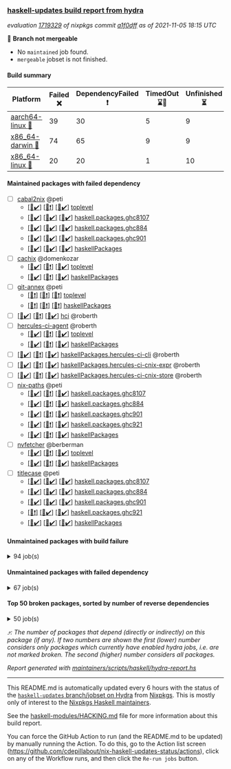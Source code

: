 ### [haskell-updates build report from hydra](https://hydra.nixos.org/jobset/nixpkgs/haskell-updates)
*evaluation [1719329](https://hydra.nixos.org/eval/1719329) of nixpkgs commit [a1f0dff](https://github.com/NixOS/nixpkgs/commits/a1f0dff4a71aa4367dae205d058b03a8cf786442) as of 2021-11-05 18:15 UTC*

:red_circle: **Branch not mergeable**
  * No `maintained` job found.
  * `mergeable` jobset is not finished.

#### Build summary

 | Platform | Failed :x: | DependencyFailed :heavy_exclamation_mark: | TimedOut :hourglass::no_entry_sign: | Unfinished :hourglass_flowing_sand: | Success :heavy_check_mark: | 
 | --- | --- | --- | --- | --- | --- | 
 | [aarch64-linux :iphone:](https://hydra.nixos.org/eval/1719329?filter=.aarch64-linux) | 39 | 30 | 5 | 9 | 7036 | 
 | [x86_64-darwin :apple:](https://hydra.nixos.org/eval/1719329?filter=.x86_64-darwin) | 74 | 65 | 9 | 9 | 6917 | 
 | [x86_64-linux :penguin:](https://hydra.nixos.org/eval/1719329?filter=.x86_64-linux) | 20 | 20 | 1 | 10 | 7111 | 
#### Maintained packages with failed dependency
- [ ] [cabal2nix](https://hydra.nixos.org/eval/1719329?filter=cabal2nix) @peti
  - [[:iphone::heavy_check_mark:]](https://hydra.nixos.org/build/157562802) [[:apple::heavy_exclamation_mark:]](https://hydra.nixos.org/build/157562501) [[:penguin::heavy_check_mark:]](https://hydra.nixos.org/build/157561030) [toplevel](https://hydra.nixos.org/eval/1719329?filter=cabal2nix)
  - [[:iphone::heavy_check_mark:]](https://hydra.nixos.org/build/157559926) [[:apple::heavy_check_mark:]](https://hydra.nixos.org/build/157562439) [[:penguin::heavy_check_mark:]](https://hydra.nixos.org/build/157558844) [haskell.packages.ghc8107](https://hydra.nixos.org/eval/1719329?filter=haskell.packages.ghc8107.cabal2nix)
  - [[:iphone::heavy_check_mark:]](https://hydra.nixos.org/build/157565565) [[:apple::heavy_check_mark:]](https://hydra.nixos.org/build/157571715) [[:penguin::heavy_check_mark:]](https://hydra.nixos.org/build/157560759) [haskell.packages.ghc884](https://hydra.nixos.org/eval/1719329?filter=haskell.packages.ghc884.cabal2nix)
  - [[:iphone::heavy_check_mark:]](https://hydra.nixos.org/build/157565500) [[:apple::heavy_check_mark:]](https://hydra.nixos.org/build/157562283) [[:penguin::heavy_check_mark:]](https://hydra.nixos.org/build/157567560) [haskell.packages.ghc901](https://hydra.nixos.org/eval/1719329?filter=haskell.packages.ghc901.cabal2nix)
  - [[:iphone::heavy_check_mark:]](https://hydra.nixos.org/build/157562702) [[:apple::heavy_check_mark:]](https://hydra.nixos.org/build/157556495) [[:penguin::heavy_check_mark:]](https://hydra.nixos.org/build/157560040) [haskellPackages](https://hydra.nixos.org/eval/1719329?filter=haskellPackages.cabal2nix)
- [ ] [cachix](https://hydra.nixos.org/eval/1719329?filter=cachix) @domenkozar
  - [[:iphone::heavy_check_mark:]](https://hydra.nixos.org/build/157558265) [[:apple::heavy_exclamation_mark:]](https://hydra.nixos.org/build/157561981) [[:penguin::heavy_check_mark:]](https://hydra.nixos.org/build/157562769) [toplevel](https://hydra.nixos.org/eval/1719329?filter=cachix)
  - [[:iphone::heavy_check_mark:]](https://hydra.nixos.org/build/157565893) [[:apple::heavy_exclamation_mark:]](https://hydra.nixos.org/build/157563603) [[:penguin::heavy_check_mark:]](https://hydra.nixos.org/build/157561857) [haskellPackages](https://hydra.nixos.org/eval/1719329?filter=haskellPackages.cachix)
- [ ] [git-annex](https://hydra.nixos.org/eval/1719329?filter=git-annex) @peti
  - [[:iphone::heavy_exclamation_mark:]](https://hydra.nixos.org/build/157558402) [[:apple::heavy_exclamation_mark:]](https://hydra.nixos.org/build/157559212) [[:penguin::heavy_exclamation_mark:]](https://hydra.nixos.org/build/157565659) [toplevel](https://hydra.nixos.org/eval/1719329?filter=git-annex)
  - [[:iphone::heavy_exclamation_mark:]](https://hydra.nixos.org/build/157557992) [[:apple::heavy_exclamation_mark:]](https://hydra.nixos.org/build/157567976) [[:penguin::heavy_exclamation_mark:]](https://hydra.nixos.org/build/157567725) [haskellPackages](https://hydra.nixos.org/eval/1719329?filter=haskellPackages.git-annex)
- [ ] [[:iphone::heavy_check_mark:]](https://hydra.nixos.org/build/157557210) [[:apple::heavy_exclamation_mark:]](https://hydra.nixos.org/build/157570143) [[:penguin::heavy_check_mark:]](https://hydra.nixos.org/build/157556295) [hci](https://hydra.nixos.org/eval/1719329?filter=hci) @roberth
- [ ] [hercules-ci-agent](https://hydra.nixos.org/eval/1719329?filter=hercules-ci-agent) @roberth
  - [[:iphone::heavy_check_mark:]](https://hydra.nixos.org/build/157569226) [[:apple::heavy_exclamation_mark:]](https://hydra.nixos.org/build/157569349) [[:penguin::heavy_check_mark:]](https://hydra.nixos.org/build/157566864) [toplevel](https://hydra.nixos.org/eval/1719329?filter=hercules-ci-agent)
  - [[:iphone::heavy_check_mark:]](https://hydra.nixos.org/build/157560967) [[:apple::heavy_exclamation_mark:]](https://hydra.nixos.org/build/157571566) [[:penguin::heavy_check_mark:]](https://hydra.nixos.org/build/157560888) [haskellPackages](https://hydra.nixos.org/eval/1719329?filter=haskellPackages.hercules-ci-agent)
- [ ] [[:iphone::heavy_check_mark:]](https://hydra.nixos.org/build/157569253) [[:apple::heavy_exclamation_mark:]](https://hydra.nixos.org/build/157567952) [[:penguin::heavy_check_mark:]](https://hydra.nixos.org/build/157556390) [haskellPackages.hercules-ci-cli](https://hydra.nixos.org/eval/1719329?filter=haskellPackages.hercules-ci-cli) @roberth
- [ ] [[:iphone::heavy_check_mark:]](https://hydra.nixos.org/build/157558859) [[:apple::heavy_exclamation_mark:]](https://hydra.nixos.org/build/157563370) [[:penguin::heavy_check_mark:]](https://hydra.nixos.org/build/157565079) [haskellPackages.hercules-ci-cnix-expr](https://hydra.nixos.org/eval/1719329?filter=haskellPackages.hercules-ci-cnix-expr) @roberth
- [ ] [[:iphone::heavy_check_mark:]](https://hydra.nixos.org/build/157571839) [[:apple::heavy_exclamation_mark:]](https://hydra.nixos.org/build/157571193) [[:penguin::heavy_check_mark:]](https://hydra.nixos.org/build/157567397) [haskellPackages.hercules-ci-cnix-store](https://hydra.nixos.org/eval/1719329?filter=haskellPackages.hercules-ci-cnix-store) @roberth
- [ ] [nix-paths](https://hydra.nixos.org/eval/1719329?filter=nix-paths) @peti
  - [[:iphone::heavy_check_mark:]](https://hydra.nixos.org/build/157552448) [[:apple::heavy_exclamation_mark:]](https://hydra.nixos.org/build/157552447) [[:penguin::heavy_check_mark:]](https://hydra.nixos.org/build/157552422) [haskell.packages.ghc8107](https://hydra.nixos.org/eval/1719329?filter=haskell.packages.ghc8107.nix-paths)
  - [[:iphone::heavy_check_mark:]](https://hydra.nixos.org/build/157552431) [[:apple::heavy_exclamation_mark:]](https://hydra.nixos.org/build/157552390) [[:penguin::heavy_check_mark:]](https://hydra.nixos.org/build/157552409) [haskell.packages.ghc884](https://hydra.nixos.org/eval/1719329?filter=haskell.packages.ghc884.nix-paths)
  - [[:iphone::heavy_check_mark:]](https://hydra.nixos.org/build/157552432) [[:apple::heavy_exclamation_mark:]](https://hydra.nixos.org/build/157552386) [[:penguin::heavy_check_mark:]](https://hydra.nixos.org/build/157552419) [haskell.packages.ghc901](https://hydra.nixos.org/eval/1719329?filter=haskell.packages.ghc901.nix-paths)
  - [[:iphone::heavy_check_mark:]](https://hydra.nixos.org/build/157552393) [[:apple::heavy_exclamation_mark:]](https://hydra.nixos.org/build/157552383) [[:penguin::heavy_check_mark:]](https://hydra.nixos.org/build/157552385) [haskell.packages.ghc921](https://hydra.nixos.org/eval/1719329?filter=haskell.packages.ghc921.nix-paths)
  - [[:iphone::heavy_check_mark:]](https://hydra.nixos.org/build/157552384) [[:apple::heavy_exclamation_mark:]](https://hydra.nixos.org/build/157552420) [[:penguin::heavy_check_mark:]](https://hydra.nixos.org/build/157552398) [haskellPackages](https://hydra.nixos.org/eval/1719329?filter=haskellPackages.nix-paths)
- [ ] [nvfetcher](https://hydra.nixos.org/eval/1719329?filter=nvfetcher) @berberman
  - [[:iphone::heavy_check_mark:]](https://hydra.nixos.org/build/157571774) [[:apple::heavy_exclamation_mark:]](https://hydra.nixos.org/build/157559731) [[:penguin::heavy_check_mark:]](https://hydra.nixos.org/build/157559843) [toplevel](https://hydra.nixos.org/eval/1719329?filter=nvfetcher)
  - [[:iphone::heavy_check_mark:]](https://hydra.nixos.org/build/157561657) [[:apple::heavy_exclamation_mark:]](https://hydra.nixos.org/build/157564097) [[:penguin::heavy_check_mark:]](https://hydra.nixos.org/build/157564182) [haskellPackages](https://hydra.nixos.org/eval/1719329?filter=haskellPackages.nvfetcher)
- [ ] [titlecase](https://hydra.nixos.org/eval/1719329?filter=titlecase) @peti
  - [[:iphone::heavy_check_mark:]](https://hydra.nixos.org/build/157559034) [[:apple::heavy_check_mark:]](https://hydra.nixos.org/build/157556894) [[:penguin::heavy_check_mark:]](https://hydra.nixos.org/build/157571024) [haskell.packages.ghc8107](https://hydra.nixos.org/eval/1719329?filter=haskell.packages.ghc8107.titlecase)
  - [[:iphone::heavy_check_mark:]](https://hydra.nixos.org/build/157560679) [[:apple::heavy_check_mark:]](https://hydra.nixos.org/build/157560483) [[:penguin::heavy_check_mark:]](https://hydra.nixos.org/build/157571305) [haskell.packages.ghc884](https://hydra.nixos.org/eval/1719329?filter=haskell.packages.ghc884.titlecase)
  - [[:iphone::heavy_check_mark:]](https://hydra.nixos.org/build/157569232) [[:apple::heavy_check_mark:]](https://hydra.nixos.org/build/157567918) [[:penguin::heavy_check_mark:]](https://hydra.nixos.org/build/157564289) [haskell.packages.ghc901](https://hydra.nixos.org/eval/1719329?filter=haskell.packages.ghc901.titlecase)
  - [[:iphone::heavy_exclamation_mark:]](https://hydra.nixos.org/build/157563639) [[:apple::heavy_check_mark:]](https://hydra.nixos.org/build/157557481) [[:penguin::heavy_check_mark:]](https://hydra.nixos.org/build/157559363) [haskell.packages.ghc921](https://hydra.nixos.org/eval/1719329?filter=haskell.packages.ghc921.titlecase)
  - [[:iphone::heavy_check_mark:]](https://hydra.nixos.org/build/157558829) [[:apple::heavy_check_mark:]](https://hydra.nixos.org/build/157558172) [[:penguin::heavy_check_mark:]](https://hydra.nixos.org/build/157568023) [haskellPackages](https://hydra.nixos.org/eval/1719329?filter=haskellPackages.titlecase)
#### Unmaintained packages with build failure
<details><summary>94 job(s) </summary>

- [ ] [[:iphone::heavy_check_mark:]](https://hydra.nixos.org/build/157566022) [[:apple::x:]](https://hydra.nixos.org/build/157569388) [[:penguin::heavy_check_mark:]](https://hydra.nixos.org/build/157563091) [haskellPackages.sdp](https://hydra.nixos.org/eval/1719329?filter=haskellPackages.sdp)  :arrow_heading_up: 9 | 9
- [ ] [[:iphone::x:]](https://hydra.nixos.org/build/157555984) [[:apple::x:]](https://hydra.nixos.org/build/157558834) [[:penguin::x:]](https://hydra.nixos.org/build/157566625) [haskellPackages.lua](https://hydra.nixos.org/eval/1719329?filter=haskellPackages.lua)  :arrow_heading_up: 8 | 15
- [ ] [[:iphone::heavy_check_mark:]](https://hydra.nixos.org/build/157564892) [[:apple::x:]](https://hydra.nixos.org/build/157558745) [[:penguin::heavy_check_mark:]](https://hydra.nixos.org/build/157557242) [haskellPackages.junit-xml](https://hydra.nixos.org/eval/1719329?filter=haskellPackages.junit-xml)  :arrow_heading_up: 7 | 9
- [ ] [[:iphone::heavy_check_mark:]](https://hydra.nixos.org/build/157557786) [[:apple::x:]](https://hydra.nixos.org/build/157567417) [[:penguin::heavy_check_mark:]](https://hydra.nixos.org/build/157566915) [haskellPackages.thyme](https://hydra.nixos.org/eval/1719329?filter=haskellPackages.thyme)  :arrow_heading_up: 6 | 15
- [ ] [[:iphone::x:]](https://hydra.nixos.org/build/157561817) [[:apple::heavy_check_mark:]](https://hydra.nixos.org/build/157556725) [[:penguin::heavy_check_mark:]](https://hydra.nixos.org/build/157572167) [haskellPackages.libBF](https://hydra.nixos.org/eval/1719329?filter=haskellPackages.libBF)  :arrow_heading_up: 4 | 20
- [ ] [[:iphone::heavy_check_mark:]](https://hydra.nixos.org/build/157558308) [[:apple::x:]](https://hydra.nixos.org/build/157560870) [[:penguin::heavy_check_mark:]](https://hydra.nixos.org/build/157569726) [haskellPackages.exinst](https://hydra.nixos.org/eval/1719329?filter=haskellPackages.exinst)  :arrow_heading_up: 4 | 6
- [ ] [[:iphone::x:]](https://hydra.nixos.org/build/157558781) [[:apple::x:]](https://hydra.nixos.org/build/157556272) [[:penguin::x:]](https://hydra.nixos.org/build/157558500) [haskellPackages.JSONb](https://hydra.nixos.org/eval/1719329?filter=haskellPackages.JSONb)  :arrow_heading_up: 3 | 4
- [ ] [[:iphone::x:]](https://hydra.nixos.org/build/157559771) [[:apple::heavy_check_mark:]](https://hydra.nixos.org/build/157562848) [[:penguin::heavy_check_mark:]](https://hydra.nixos.org/build/157564604) [haskellPackages.ptr-poker](https://hydra.nixos.org/eval/1719329?filter=haskellPackages.ptr-poker)  :arrow_heading_up: 3 | 4
- [ ] [[:iphone::x:]](https://hydra.nixos.org/build/157565169) [[:apple::heavy_check_mark:]](https://hydra.nixos.org/build/157566834) [[:penguin::heavy_check_mark:]](https://hydra.nixos.org/build/157557705) [haskellPackages.OrderedBits](https://hydra.nixos.org/eval/1719329?filter=haskellPackages.OrderedBits)  :arrow_heading_up: 1 | 36
- [ ] [[:iphone::x:]](https://hydra.nixos.org/build/157557764) [[:apple::heavy_check_mark:]](https://hydra.nixos.org/build/157571513) [[:penguin::heavy_check_mark:]](https://hydra.nixos.org/build/157556318) [haskellPackages.type-natural](https://hydra.nixos.org/eval/1719329?filter=haskellPackages.type-natural)  :arrow_heading_up: 1 | 4
- [ ] [[:iphone::x:]](https://hydra.nixos.org/build/157445298) [[:apple::heavy_check_mark:]](https://hydra.nixos.org/build/157466872) [[:penguin::heavy_check_mark:]](https://hydra.nixos.org/build/157450918) [haskellPackages.long-double](https://hydra.nixos.org/eval/1719329?filter=haskellPackages.long-double)  :arrow_heading_up: 1 | 2
- [ ] [[:iphone::x:]](https://hydra.nixos.org/build/157567732) [[:apple::x:]](https://hydra.nixos.org/build/157558132) [[:penguin::heavy_check_mark:]](https://hydra.nixos.org/build/157562276) [haskellPackages.easytensor](https://hydra.nixos.org/eval/1719329?filter=haskellPackages.easytensor)  :arrow_heading_up: 1 | 1
- [ ] [futhark](https://hydra.nixos.org/eval/1719329?filter=futhark)  :arrow_heading_up: 1 | 1
  - [[:iphone::x:]](https://hydra.nixos.org/build/157563233) [[:apple::x:]](https://hydra.nixos.org/build/157561372) [[:penguin::x:]](https://hydra.nixos.org/build/157555966) [toplevel](https://hydra.nixos.org/eval/1719329?filter=futhark)
  - [[:iphone::x:]](https://hydra.nixos.org/build/157565591) [[:apple::x:]](https://hydra.nixos.org/build/157571485) [[:penguin::x:]](https://hydra.nixos.org/build/157561900) [haskellPackages](https://hydra.nixos.org/eval/1719329?filter=haskellPackages.futhark)
- [ ] [[:iphone::heavy_check_mark:]](https://hydra.nixos.org/build/157557982) [[:apple::x:]](https://hydra.nixos.org/build/157560835) [[:penguin::heavy_check_mark:]](https://hydra.nixos.org/build/157568874) [haskellPackages.gi-gdkx11](https://hydra.nixos.org/eval/1719329?filter=haskellPackages.gi-gdkx11)  :arrow_heading_up: 1 | 1
- [ ] [[:iphone::x:]](https://hydra.nixos.org/build/157570017) [[:apple::x:]](https://hydra.nixos.org/build/157561323) [[:penguin::x:]](https://hydra.nixos.org/build/157557601) [haskellPackages.jordan](https://hydra.nixos.org/eval/1719329?filter=haskellPackages.jordan)  :arrow_heading_up: 1 | 1
- [ ] [[:iphone::heavy_check_mark:]](https://hydra.nixos.org/build/157447435) [[:apple::x:]](https://hydra.nixos.org/build/157449807) [[:penguin::heavy_check_mark:]](https://hydra.nixos.org/build/157457967) [haskellPackages.keep-alive](https://hydra.nixos.org/eval/1719329?filter=haskellPackages.keep-alive)  :arrow_heading_up: 1 | 1
- [ ] [[:iphone::x:]](https://hydra.nixos.org/build/157564467) [[:apple::x:]](https://hydra.nixos.org/build/157559826) [[:penguin::x:]](https://hydra.nixos.org/build/157565141) [haskellPackages.lambdacube-core](https://hydra.nixos.org/eval/1719329?filter=haskellPackages.lambdacube-core)  :arrow_heading_up: 1 | 1
- [ ] [[:iphone::heavy_check_mark:]](https://hydra.nixos.org/build/157558580) [[:apple::x:]](https://hydra.nixos.org/build/157556225) [[:penguin::heavy_check_mark:]](https://hydra.nixos.org/build/157566979) [haskellPackages.loc](https://hydra.nixos.org/eval/1719329?filter=haskellPackages.loc)  :arrow_heading_up: 1 | 1
- [ ] [[:iphone::x:]](https://hydra.nixos.org/build/157567210) [[:apple::heavy_check_mark:]](https://hydra.nixos.org/build/157557525) [[:penguin::heavy_check_mark:]](https://hydra.nixos.org/build/157567606) [haskellPackages.nlopt-haskell](https://hydra.nixos.org/eval/1719329?filter=haskellPackages.nlopt-haskell)  :arrow_heading_up: 1 | 1
- [ ] [[:iphone::heavy_check_mark:]](https://hydra.nixos.org/build/157569309) [[:apple::x:]](https://hydra.nixos.org/build/157556944) [[:penguin::heavy_check_mark:]](https://hydra.nixos.org/build/157556498) [haskellPackages.opencv](https://hydra.nixos.org/eval/1719329?filter=haskellPackages.opencv)  :arrow_heading_up: 1 | 1
- [ ] [[:iphone::heavy_check_mark:]](https://hydra.nixos.org/build/157568326) [[:apple::x:]](https://hydra.nixos.org/build/157568767) [[:penguin::heavy_check_mark:]](https://hydra.nixos.org/build/157556973) [haskellPackages.sequence-formats](https://hydra.nixos.org/eval/1719329?filter=haskellPackages.sequence-formats)  :arrow_heading_up: 1 | 1
- [ ] [[:iphone::x:]](https://hydra.nixos.org/build/157448550) [[:apple::heavy_check_mark:]](https://hydra.nixos.org/build/157455522) [[:penguin::heavy_check_mark:]](https://hydra.nixos.org/build/157462117) [haskellPackages.unicode-properties](https://hydra.nixos.org/eval/1719329?filter=haskellPackages.unicode-properties)  :arrow_heading_up: 1 | 1
- [ ] [[:iphone::x:]](https://hydra.nixos.org/build/157567562) [[:apple::x:]](https://hydra.nixos.org/build/157563137) [[:penguin::x:]](https://hydra.nixos.org/build/157567715) [haskellPackages.webapi](https://hydra.nixos.org/eval/1719329?filter=haskellPackages.webapi)  :arrow_heading_up: 1 | 1
- [ ] [[:iphone::x:]](https://hydra.nixos.org/build/157562834) [[:apple::heavy_check_mark:]](https://hydra.nixos.org/build/157571098) [[:penguin::heavy_check_mark:]](https://hydra.nixos.org/build/157563449) [haskellPackages.accelerate-llvm](https://hydra.nixos.org/eval/1719329?filter=haskellPackages.accelerate-llvm)  :arrow_heading_up: 0 | 8
- [ ] [[:iphone::x:]](https://hydra.nixos.org/build/157460703) [[:apple::heavy_check_mark:]](https://hydra.nixos.org/build/157446126) [[:penguin::heavy_check_mark:]](https://hydra.nixos.org/build/157461957) [haskellPackages.freetype2](https://hydra.nixos.org/eval/1719329?filter=haskellPackages.freetype2)  :arrow_heading_up: 0 | 7
- [ ] [[:iphone::heavy_check_mark:]](https://hydra.nixos.org/build/157560074) [[:apple::x:]](https://hydra.nixos.org/build/157555975) [[:penguin::heavy_check_mark:]](https://hydra.nixos.org/build/157570366) [haskellPackages.pipes-zlib](https://hydra.nixos.org/eval/1719329?filter=haskellPackages.pipes-zlib)  :arrow_heading_up: 0 | 6
- [ ] [[:iphone::heavy_check_mark:]](https://hydra.nixos.org/build/157462427) [[:apple::x:]](https://hydra.nixos.org/build/157459164) [[:penguin::heavy_check_mark:]](https://hydra.nixos.org/build/157452685) [haskellPackages.hmidi](https://hydra.nixos.org/eval/1719329?filter=haskellPackages.hmidi)  :arrow_heading_up: 0 | 4
- [ ] [[:iphone::heavy_check_mark:]](https://hydra.nixos.org/build/157567516) [[:apple::x:]](https://hydra.nixos.org/build/157564763) [[:penguin::heavy_check_mark:]](https://hydra.nixos.org/build/157559210) [haskellPackages.zip](https://hydra.nixos.org/eval/1719329?filter=haskellPackages.zip)  :arrow_heading_up: 0 | 4
- [ ] [[:iphone::x:]](https://hydra.nixos.org/build/157569225) [[:apple::heavy_check_mark:]](https://hydra.nixos.org/build/157566532) [[:penguin::heavy_check_mark:]](https://hydra.nixos.org/build/157569304) [haskellPackages.cdar-mBound](https://hydra.nixos.org/eval/1719329?filter=haskellPackages.cdar-mBound)  :arrow_heading_up: 0 | 2
- [ ] [[:iphone::x:]](https://hydra.nixos.org/build/157558730) [[:apple::x:]](https://hydra.nixos.org/build/157571608) [[:penguin::x:]](https://hydra.nixos.org/build/157567328) [haskellPackages.ghc-bignum](https://hydra.nixos.org/eval/1719329?filter=haskellPackages.ghc-bignum)  :arrow_heading_up: 0 | 2
- [ ] [[:iphone::x:]](https://hydra.nixos.org/build/157568605) [[:apple::x:]](https://hydra.nixos.org/build/157565121) [[:penguin::x:]](https://hydra.nixos.org/build/157567972) [haskellPackages.ide-backend-common](https://hydra.nixos.org/eval/1719329?filter=haskellPackages.ide-backend-common)  :arrow_heading_up: 0 | 2
- [ ] [[:iphone::heavy_check_mark:]](https://hydra.nixos.org/build/157558120) [[:apple::x:]](https://hydra.nixos.org/build/157567949) [[:penguin::heavy_check_mark:]](https://hydra.nixos.org/build/157564614) [haskellPackages.posix-socket](https://hydra.nixos.org/eval/1719329?filter=haskellPackages.posix-socket)  :arrow_heading_up: 0 | 2
- [ ] [[:iphone::x:]](https://hydra.nixos.org/build/157567340) [[:apple::heavy_check_mark:]](https://hydra.nixos.org/build/157559594) [[:penguin::heavy_check_mark:]](https://hydra.nixos.org/build/157557632) [haskellPackages.quic](https://hydra.nixos.org/eval/1719329?filter=haskellPackages.quic)  :arrow_heading_up: 0 | 2
- [ ] [[:iphone::x:]](https://hydra.nixos.org/build/157565750) [[:apple::x:]](https://hydra.nixos.org/build/157566840) [[:penguin::x:]](https://hydra.nixos.org/build/157560756) [haskellPackages.eventlog2html](https://hydra.nixos.org/eval/1719329?filter=haskellPackages.eventlog2html)  :arrow_heading_up: 0 | 1
- [ ] [[:iphone::heavy_check_mark:]](https://hydra.nixos.org/build/157569131) [[:apple::x:]](https://hydra.nixos.org/build/157559522) [[:penguin::heavy_check_mark:]](https://hydra.nixos.org/build/157563333) [haskellPackages.hamid](https://hydra.nixos.org/eval/1719329?filter=haskellPackages.hamid)  :arrow_heading_up: 0 | 1
- [ ] [[:iphone::heavy_check_mark:]](https://hydra.nixos.org/build/157565275) [[:apple::x:]](https://hydra.nixos.org/build/157563547) [[:penguin::heavy_check_mark:]](https://hydra.nixos.org/build/157559541) [haskellPackages.hmatrix-morpheus](https://hydra.nixos.org/eval/1719329?filter=haskellPackages.hmatrix-morpheus)  :arrow_heading_up: 0 | 1
- [ ] [[:iphone::heavy_check_mark:]](https://hydra.nixos.org/build/157459696) [[:apple::x:]](https://hydra.nixos.org/build/157463452) [[:penguin::heavy_check_mark:]](https://hydra.nixos.org/build/157459665) [haskellPackages.huckleberry](https://hydra.nixos.org/eval/1719329?filter=haskellPackages.huckleberry)  :arrow_heading_up: 0 | 1
- [ ] [[:iphone::x:]](https://hydra.nixos.org/build/157569960) [[:apple::x:]](https://hydra.nixos.org/build/157562793) [[:penguin::x:]](https://hydra.nixos.org/build/157569023) [haskellPackages.lambdacube-engine](https://hydra.nixos.org/eval/1719329?filter=haskellPackages.lambdacube-engine)  :arrow_heading_up: 0 | 1
- [ ] [[:iphone::x:]](https://hydra.nixos.org/build/157558337) [[:apple::heavy_check_mark:]](https://hydra.nixos.org/build/157570705) [[:penguin::heavy_check_mark:]](https://hydra.nixos.org/build/157562274) [haskellPackages.picosat](https://hydra.nixos.org/eval/1719329?filter=haskellPackages.picosat)  :arrow_heading_up: 0 | 1
- [ ] [[:iphone::heavy_check_mark:]](https://hydra.nixos.org/build/157452453) [[:apple::x:]](https://hydra.nixos.org/build/157451079) [[:penguin::heavy_check_mark:]](https://hydra.nixos.org/build/157464480) [haskellPackages.select](https://hydra.nixos.org/eval/1719329?filter=haskellPackages.select)  :arrow_heading_up: 0 | 1
- [ ] [[:iphone::heavy_check_mark:]](https://hydra.nixos.org/build/157559293) [[:apple::x:]](https://hydra.nixos.org/build/157568965) [[:penguin::heavy_check_mark:]](https://hydra.nixos.org/build/157570038) [haskellPackages.sysinfo](https://hydra.nixos.org/eval/1719329?filter=haskellPackages.sysinfo)  :arrow_heading_up: 0 | 1
- [ ] [[:iphone::x:]](https://hydra.nixos.org/build/157562681) [[:apple::x:]](https://hydra.nixos.org/build/157565974) [[:penguin::x:]](https://hydra.nixos.org/build/157560546) [haskellPackages.text-trie](https://hydra.nixos.org/eval/1719329?filter=haskellPackages.text-trie)  :arrow_heading_up: 0 | 1
- [ ] [[:iphone::heavy_check_mark:]](https://hydra.nixos.org/build/157557032) [[:apple::x:]](https://hydra.nixos.org/build/157565550) [[:penguin::heavy_check_mark:]](https://hydra.nixos.org/build/157563882) [haskellPackages.FractalArt](https://hydra.nixos.org/eval/1719329?filter=haskellPackages.FractalArt) 
- [ ] [[:iphone::x:]](https://hydra.nixos.org/build/157571630) [[:apple::heavy_check_mark:]](https://hydra.nixos.org/build/157567963) [[:penguin::heavy_check_mark:]](https://hydra.nixos.org/build/157556091) [haskellPackages.HsASA](https://hydra.nixos.org/eval/1719329?filter=haskellPackages.HsASA) 
- [ ] [[:iphone::x:]](https://hydra.nixos.org/build/157567954) [[:apple::x:]](https://hydra.nixos.org/build/157563553) [[:penguin::x:]](https://hydra.nixos.org/build/157570584) [haskellPackages.LambdaDesigner](https://hydra.nixos.org/eval/1719329?filter=haskellPackages.LambdaDesigner) 
- [ ] [[:iphone::x:]](https://hydra.nixos.org/build/157571930) [[:apple::x:]](https://hydra.nixos.org/build/157556565) [[:penguin::x:]](https://hydra.nixos.org/build/157559975) [haskellPackages.airship](https://hydra.nixos.org/eval/1719329?filter=haskellPackages.airship) 
- [ ] [[:iphone::heavy_check_mark:]](https://hydra.nixos.org/build/157565533) [[:apple::x:]](https://hydra.nixos.org/build/157556526) [[:penguin::heavy_check_mark:]](https://hydra.nixos.org/build/157560403) [haskellPackages.astro](https://hydra.nixos.org/eval/1719329?filter=haskellPackages.astro) 
- [ ] [[:iphone::x:]](https://hydra.nixos.org/build/157568367) [[:apple::x:]](https://hydra.nixos.org/build/157567925) [[:penguin::x:]](https://hydra.nixos.org/build/157568672) [haskellPackages.cgroup-rts-threads](https://hydra.nixos.org/eval/1719329?filter=haskellPackages.cgroup-rts-threads) 
- [ ] [[:iphone::heavy_check_mark:]](https://hydra.nixos.org/build/157570707) [[:apple::x:]](https://hydra.nixos.org/build/157567966) [[:penguin::heavy_check_mark:]](https://hydra.nixos.org/build/157557795) [haskellPackages.chiphunk](https://hydra.nixos.org/eval/1719329?filter=haskellPackages.chiphunk) 
- [ ] [[:iphone::x:]](https://hydra.nixos.org/build/157559884) [[:apple::x:]](https://hydra.nixos.org/build/157567612) [[:penguin::x:]](https://hydra.nixos.org/build/157558152) [haskellPackages.compact-sequences](https://hydra.nixos.org/eval/1719329?filter=haskellPackages.compact-sequences) 
- [ ] [[:iphone::heavy_check_mark:]](https://hydra.nixos.org/build/157455546) [[:apple::x:]](https://hydra.nixos.org/build/157454873) [[:penguin::heavy_check_mark:]](https://hydra.nixos.org/build/157446991) [haskellPackages.discount](https://hydra.nixos.org/eval/1719329?filter=haskellPackages.discount) 
- [ ] [[:iphone::heavy_check_mark:]](https://hydra.nixos.org/build/157561135) [[:apple::x:]](https://hydra.nixos.org/build/157571887) [[:penguin::heavy_check_mark:]](https://hydra.nixos.org/build/157556692) [haskellPackages.diskhash](https://hydra.nixos.org/eval/1719329?filter=haskellPackages.diskhash) 
- [ ] [[:iphone::heavy_check_mark:]](https://hydra.nixos.org/build/157570101) [[:apple::x:]](https://hydra.nixos.org/build/157569103) [[:penguin::heavy_check_mark:]](https://hydra.nixos.org/build/157562370) [haskellPackages.epub-tools](https://hydra.nixos.org/eval/1719329?filter=haskellPackages.epub-tools) 
- [ ] [[:iphone::heavy_check_mark:]](https://hydra.nixos.org/build/157458605) [[:apple::x:]](https://hydra.nixos.org/build/157448683) [[:penguin::heavy_check_mark:]](https://hydra.nixos.org/build/157446185) [haskellPackages.float128](https://hydra.nixos.org/eval/1719329?filter=haskellPackages.float128) 
- [ ] [[:iphone::heavy_check_mark:]](https://hydra.nixos.org/build/157570772) [[:apple::x:]](https://hydra.nixos.org/build/157564681) [[:penguin::heavy_check_mark:]](https://hydra.nixos.org/build/157559969) [haskellPackages.gerrit](https://hydra.nixos.org/eval/1719329?filter=haskellPackages.gerrit) 
- [ ] [[:iphone::x:]](https://hydra.nixos.org/build/157454082) [[:penguin::heavy_check_mark:]](https://hydra.nixos.org/build/157452874) [haskellPackages.gnome-keyring](https://hydra.nixos.org/eval/1719329?filter=haskellPackages.gnome-keyring) 
- [ ] [[:iphone::x:]](https://hydra.nixos.org/build/157570644) [[:apple::x:]](https://hydra.nixos.org/build/157565711) [[:penguin::x:]](https://hydra.nixos.org/build/157565844) [haskellPackages.godot-megaparsec](https://hydra.nixos.org/eval/1719329?filter=haskellPackages.godot-megaparsec) 
- [ ] [[:iphone::heavy_check_mark:]](https://hydra.nixos.org/build/157563255) [[:apple::x:]](https://hydra.nixos.org/build/157568427) [[:penguin::heavy_check_mark:]](https://hydra.nixos.org/build/157565861) [haskellPackages.gtk-traymanager](https://hydra.nixos.org/eval/1719329?filter=haskellPackages.gtk-traymanager) 
- [ ] [[:iphone::heavy_check_mark:]](https://hydra.nixos.org/build/157451506) [[:apple::x:]](https://hydra.nixos.org/build/157463510) [[:penguin::heavy_check_mark:]](https://hydra.nixos.org/build/157465416) [haskellPackages.hid](https://hydra.nixos.org/eval/1719329?filter=haskellPackages.hid) 
- [ ] [[:iphone::heavy_check_mark:]](https://hydra.nixos.org/build/157567633) [[:apple::x:]](https://hydra.nixos.org/build/157563902) [[:penguin::heavy_check_mark:]](https://hydra.nixos.org/build/157567244) [haskellPackages.higher-leveldb](https://hydra.nixos.org/eval/1719329?filter=haskellPackages.higher-leveldb) 
- [ ] [[:iphone::heavy_check_mark:]](https://hydra.nixos.org/build/157567462) [[:apple::x:]](https://hydra.nixos.org/build/157562470) [[:penguin::heavy_check_mark:]](https://hydra.nixos.org/build/157571090) [haskellPackages.highlight](https://hydra.nixos.org/eval/1719329?filter=haskellPackages.highlight) 
- [ ] [[:iphone::heavy_check_mark:]](https://hydra.nixos.org/build/157563654) [[:apple::x:]](https://hydra.nixos.org/build/157557523) [[:penguin::heavy_check_mark:]](https://hydra.nixos.org/build/157570620) [haskellPackages.hinotify-conduit](https://hydra.nixos.org/eval/1719329?filter=haskellPackages.hinotify-conduit) 
- [ ] [[:iphone::heavy_check_mark:]](https://hydra.nixos.org/build/157559822) [[:apple::x:]](https://hydra.nixos.org/build/157567631) [[:penguin::heavy_check_mark:]](https://hydra.nixos.org/build/157561453) [haskellPackages.hmatrix-backprop](https://hydra.nixos.org/eval/1719329?filter=haskellPackages.hmatrix-backprop) 
- [ ] [[:iphone::x:]](https://hydra.nixos.org/build/157558452) [[:apple::heavy_check_mark:]](https://hydra.nixos.org/build/157566556) [[:penguin::heavy_check_mark:]](https://hydra.nixos.org/build/157556874) [haskellPackages.hq](https://hydra.nixos.org/eval/1719329?filter=haskellPackages.hq) 
- [ ] [[:iphone::heavy_check_mark:]](https://hydra.nixos.org/build/157565738) [[:apple::x:]](https://hydra.nixos.org/build/157558968) [[:penguin::heavy_check_mark:]](https://hydra.nixos.org/build/157558441) [haskellPackages.hs](https://hydra.nixos.org/eval/1719329?filter=haskellPackages.hs) 
- [ ] [[:iphone::heavy_check_mark:]](https://hydra.nixos.org/build/157557793) [[:apple::x:]](https://hydra.nixos.org/build/157563197) [[:penguin::heavy_check_mark:]](https://hydra.nixos.org/build/157559853) [haskellPackages.hsshellscript](https://hydra.nixos.org/eval/1719329?filter=haskellPackages.hsshellscript) 
- [ ] [[:iphone::heavy_check_mark:]](https://hydra.nixos.org/build/157460986) [[:apple::x:]](https://hydra.nixos.org/build/157459267) [[:penguin::heavy_check_mark:]](https://hydra.nixos.org/build/157447114) [haskellPackages.hssourceinfo](https://hydra.nixos.org/eval/1719329?filter=haskellPackages.hssourceinfo) 
- [ ] [[:iphone::heavy_check_mark:]](https://hydra.nixos.org/build/157571619) [[:apple::x:]](https://hydra.nixos.org/build/157563064) [[:penguin::heavy_check_mark:]](https://hydra.nixos.org/build/157570370) [haskellPackages.ipcvar](https://hydra.nixos.org/eval/1719329?filter=haskellPackages.ipcvar) 
- [ ] [[:iphone::heavy_check_mark:]](https://hydra.nixos.org/build/157455571) [[:apple::x:]](https://hydra.nixos.org/build/157458358) [[:penguin::heavy_check_mark:]](https://hydra.nixos.org/build/157459470) [haskellPackages.linux-framebuffer](https://hydra.nixos.org/eval/1719329?filter=haskellPackages.linux-framebuffer) 
- [ ] [[:iphone::heavy_check_mark:]](https://hydra.nixos.org/build/157563042) [[:apple::x:]](https://hydra.nixos.org/build/157561704) [[:penguin::heavy_check_mark:]](https://hydra.nixos.org/build/157561660) [haskellPackages.mediawiki2latex](https://hydra.nixos.org/eval/1719329?filter=haskellPackages.mediawiki2latex) 
- [ ] [[:iphone::heavy_check_mark:]](https://hydra.nixos.org/build/157568591) [[:apple::x:]](https://hydra.nixos.org/build/157568276) [[:penguin::heavy_check_mark:]](https://hydra.nixos.org/build/157564266) [haskellPackages.mercury-api](https://hydra.nixos.org/eval/1719329?filter=haskellPackages.mercury-api) 
- [ ] [[:iphone::x:]](https://hydra.nixos.org/build/157555888) [[:apple::x:]](https://hydra.nixos.org/build/157567346) [[:penguin::x:]](https://hydra.nixos.org/build/157569799) [haskellPackages.mortred](https://hydra.nixos.org/eval/1719329?filter=haskellPackages.mortred) 
- [ ] [[:iphone::heavy_check_mark:]](https://hydra.nixos.org/build/157566671) [[:apple::x:]](https://hydra.nixos.org/build/157566280) [[:penguin::heavy_check_mark:]](https://hydra.nixos.org/build/157556516) [haskellPackages.nano-cryptr](https://hydra.nixos.org/eval/1719329?filter=haskellPackages.nano-cryptr) 
- [ ] [[:iphone::heavy_check_mark:]](https://hydra.nixos.org/build/157561159) [[:apple::x:]](https://hydra.nixos.org/build/157568388) [[:penguin::heavy_check_mark:]](https://hydra.nixos.org/build/157564107) [haskellPackages.persistent-pagination](https://hydra.nixos.org/eval/1719329?filter=haskellPackages.persistent-pagination) 
- [ ] [[:iphone::heavy_check_mark:]](https://hydra.nixos.org/build/157562474) [[:apple::x:]](https://hydra.nixos.org/build/157565612) [[:penguin::heavy_check_mark:]](https://hydra.nixos.org/build/157563472) [haskellPackages.ping-wrapper](https://hydra.nixos.org/eval/1719329?filter=haskellPackages.ping-wrapper) 
- [ ] [[:iphone::x:]](https://hydra.nixos.org/build/157571404) [[:apple::heavy_check_mark:]](https://hydra.nixos.org/build/157559928) [[:penguin::heavy_check_mark:]](https://hydra.nixos.org/build/157562878) [haskellPackages.poker](https://hydra.nixos.org/eval/1719329?filter=haskellPackages.poker) 
- [ ] [[:iphone::heavy_check_mark:]](https://hydra.nixos.org/build/157568602) [[:apple::x:]](https://hydra.nixos.org/build/157562415) [[:penguin::heavy_check_mark:]](https://hydra.nixos.org/build/157561228) [haskellPackages.posix-timer](https://hydra.nixos.org/eval/1719329?filter=haskellPackages.posix-timer) 
- [ ] [[:iphone::x:]](https://hydra.nixos.org/build/157556478) [[:apple::x:]](https://hydra.nixos.org/build/157564916) [[:penguin::x:]](https://hydra.nixos.org/build/157571166) [haskellPackages.postgresql-migration](https://hydra.nixos.org/eval/1719329?filter=haskellPackages.postgresql-migration) 
- [ ] [[:iphone::heavy_check_mark:]](https://hydra.nixos.org/build/157563036) [[:apple::x:]](https://hydra.nixos.org/build/157563981) [[:penguin::heavy_check_mark:]](https://hydra.nixos.org/build/157569030) [haskellPackages.procex](https://hydra.nixos.org/eval/1719329?filter=haskellPackages.procex) 
- [ ] [[:iphone::heavy_check_mark:]](https://hydra.nixos.org/build/157559353) [[:apple::x:]](https://hydra.nixos.org/build/157564834) [[:penguin::heavy_check_mark:]](https://hydra.nixos.org/build/157561536) [haskellPackages.pthread](https://hydra.nixos.org/eval/1719329?filter=haskellPackages.pthread) 
- [ ] [[:iphone::heavy_check_mark:]](https://hydra.nixos.org/build/157561369) [[:apple::x:]](https://hydra.nixos.org/build/157557081) [[:penguin::heavy_check_mark:]](https://hydra.nixos.org/build/157563174) [haskellPackages.sandwich-webdriver](https://hydra.nixos.org/eval/1719329?filter=haskellPackages.sandwich-webdriver) 
- [ ] [[:iphone::heavy_check_mark:]](https://hydra.nixos.org/build/157466227) [[:apple::x:]](https://hydra.nixos.org/build/157456885) [[:penguin::heavy_check_mark:]](https://hydra.nixos.org/build/157464113) [haskellPackages.sfml-audio](https://hydra.nixos.org/eval/1719329?filter=haskellPackages.sfml-audio) 
- [ ] [[:iphone::heavy_check_mark:]](https://hydra.nixos.org/build/157450613) [[:apple::x:]](https://hydra.nixos.org/build/157448327) [[:penguin::heavy_check_mark:]](https://hydra.nixos.org/build/157461775) [haskellPackages.shared-memory](https://hydra.nixos.org/eval/1719329?filter=haskellPackages.shared-memory) 
- [ ] [[:iphone::heavy_check_mark:]](https://hydra.nixos.org/build/157571390) [[:apple::x:]](https://hydra.nixos.org/build/157558187) [[:penguin::heavy_check_mark:]](https://hydra.nixos.org/build/157569624) [haskellPackages.tailfile-hinotify](https://hydra.nixos.org/eval/1719329?filter=haskellPackages.tailfile-hinotify) 
- [ ] [[:iphone::x:]](https://hydra.nixos.org/build/157565435) [[:apple::x:]](https://hydra.nixos.org/build/157560436) [[:penguin::x:]](https://hydra.nixos.org/build/157556233) [haskellPackages.text-display](https://hydra.nixos.org/eval/1719329?filter=haskellPackages.text-display) 
- [ ] [[:iphone::x:]](https://hydra.nixos.org/build/157457375) [[:apple::heavy_check_mark:]](https://hydra.nixos.org/build/157454055) [[:penguin::heavy_check_mark:]](https://hydra.nixos.org/build/157451210) [haskellPackages.wiringPi](https://hydra.nixos.org/eval/1719329?filter=haskellPackages.wiringPi) 
- [ ] [[:iphone::x:]](https://hydra.nixos.org/build/157566425) [[:apple::heavy_check_mark:]](https://hydra.nixos.org/build/157569386) [[:penguin::heavy_check_mark:]](https://hydra.nixos.org/build/157564802) [haskellPackages.x86-64bit](https://hydra.nixos.org/eval/1719329?filter=haskellPackages.x86-64bit) 
- [ ] [[:iphone::heavy_check_mark:]](https://hydra.nixos.org/build/157569613) [[:apple::x:]](https://hydra.nixos.org/build/157556436) [[:penguin::heavy_check_mark:]](https://hydra.nixos.org/build/157556772) [haskellPackages.xmonad-utils](https://hydra.nixos.org/eval/1719329?filter=haskellPackages.xmonad-utils) 
- [ ] [[:iphone::x:]](https://hydra.nixos.org/build/157563990) [[:apple::x:]](https://hydra.nixos.org/build/157564597) [[:penguin::x:]](https://hydra.nixos.org/build/157560063) [haskellPackages.yaml-config](https://hydra.nixos.org/eval/1719329?filter=haskellPackages.yaml-config) 
- [ ] [[:iphone::heavy_check_mark:]](https://hydra.nixos.org/build/157447421) [[:apple::x:]](https://hydra.nixos.org/build/157452143) [[:penguin::heavy_check_mark:]](https://hydra.nixos.org/build/157447773) [haskellPackages.yoga](https://hydra.nixos.org/eval/1719329?filter=haskellPackages.yoga) 
- [ ] [[:iphone::heavy_check_mark:]](https://hydra.nixos.org/build/157463859) [[:apple::x:]](https://hydra.nixos.org/build/157450068) [[:penguin::heavy_check_mark:]](https://hydra.nixos.org/build/157456661) [haskellPackages.zot](https://hydra.nixos.org/eval/1719329?filter=haskellPackages.zot) 
- [ ] [[:iphone::heavy_check_mark:]](https://hydra.nixos.org/build/157464517) [[:apple::x:]](https://hydra.nixos.org/build/157453593) [[:penguin::heavy_check_mark:]](https://hydra.nixos.org/build/157449936) [haskellPackages.zxcvbn-c](https://hydra.nixos.org/eval/1719329?filter=haskellPackages.zxcvbn-c) 
</details>

#### Unmaintained packages with failed dependency
<details><summary>67 job(s) </summary>

- [ ] [[:iphone::heavy_check_mark:]](https://hydra.nixos.org/build/157559528) [[:apple::heavy_exclamation_mark:]](https://hydra.nixos.org/build/157557770) [[:penguin::heavy_check_mark:]](https://hydra.nixos.org/build/157557381) [haskellPackages.gi-javascriptcore](https://hydra.nixos.org/eval/1719329?filter=haskellPackages.gi-javascriptcore)  :arrow_heading_up: 7 | 18
- [ ] [[:iphone::heavy_check_mark:]](https://hydra.nixos.org/build/157568806) [[:apple::heavy_exclamation_mark:]](https://hydra.nixos.org/build/157556259) [[:penguin::heavy_check_mark:]](https://hydra.nixos.org/build/157559217) [haskellPackages.pretty-diff](https://hydra.nixos.org/eval/1719329?filter=haskellPackages.pretty-diff)  :arrow_heading_up: 6 | 12
- [ ] [[:iphone::heavy_check_mark:]](https://hydra.nixos.org/build/157563970) [[:apple::heavy_exclamation_mark:]](https://hydra.nixos.org/build/157556706) [[:penguin::heavy_check_mark:]](https://hydra.nixos.org/build/157557195) [haskellPackages.gi-webkit2](https://hydra.nixos.org/eval/1719329?filter=haskellPackages.gi-webkit2)  :arrow_heading_up: 5 | 14
- [ ] [[:iphone::heavy_exclamation_mark:]](https://hydra.nixos.org/build/157562091) [[:apple::heavy_exclamation_mark:]](https://hydra.nixos.org/build/157570070) [[:penguin::heavy_exclamation_mark:]](https://hydra.nixos.org/build/157562467) [haskellPackages.hslua-core](https://hydra.nixos.org/eval/1719329?filter=haskellPackages.hslua-core)  :arrow_heading_up: 5 | 12
- [ ] [[:iphone::heavy_check_mark:]](https://hydra.nixos.org/build/157561227) [[:apple::heavy_exclamation_mark:]](https://hydra.nixos.org/build/157559190) [[:penguin::heavy_check_mark:]](https://hydra.nixos.org/build/157557807) [haskellPackages.nri-prelude](https://hydra.nixos.org/eval/1719329?filter=haskellPackages.nri-prelude)  :arrow_heading_up: 5 | 7
- [ ] [[:iphone::heavy_check_mark:]](https://hydra.nixos.org/build/157571555) [[:apple::heavy_exclamation_mark:]](https://hydra.nixos.org/build/157569097) [[:penguin::heavy_check_mark:]](https://hydra.nixos.org/build/157559003) [haskellPackages.nri-env-parser](https://hydra.nixos.org/eval/1719329?filter=haskellPackages.nri-env-parser)  :arrow_heading_up: 4 | 6
- [ ] [[:iphone::heavy_exclamation_mark:]](https://hydra.nixos.org/build/157558920) [[:apple::heavy_exclamation_mark:]](https://hydra.nixos.org/build/157556053) [[:penguin::heavy_exclamation_mark:]](https://hydra.nixos.org/build/157565674) [haskellPackages.hslua-marshalling](https://hydra.nixos.org/eval/1719329?filter=haskellPackages.hslua-marshalling)  :arrow_heading_up: 3 | 10
- [ ] [[:iphone::heavy_check_mark:]](https://hydra.nixos.org/build/157570655) [[:apple::heavy_exclamation_mark:]](https://hydra.nixos.org/build/157564694) [[:penguin::heavy_check_mark:]](https://hydra.nixos.org/build/157562209) [haskellPackages.nri-observability](https://hydra.nixos.org/eval/1719329?filter=haskellPackages.nri-observability)  :arrow_heading_up: 3 | 5
- [ ] [[:iphone::heavy_exclamation_mark:]](https://hydra.nixos.org/build/157570331) [[:apple::heavy_check_mark:]](https://hydra.nixos.org/build/157560961) [[:penguin::heavy_check_mark:]](https://hydra.nixos.org/build/157559113) [haskellPackages.jsonifier](https://hydra.nixos.org/eval/1719329?filter=haskellPackages.jsonifier)  :arrow_heading_up: 2 | 2
- [ ] [[:iphone::heavy_check_mark:]](https://hydra.nixos.org/build/157559328) [[:apple::heavy_exclamation_mark:]](https://hydra.nixos.org/build/157564680) [[:penguin::heavy_check_mark:]](https://hydra.nixos.org/build/157560619) [haskellPackages.sdp-io](https://hydra.nixos.org/eval/1719329?filter=haskellPackages.sdp-io)  :arrow_heading_up: 2 | 2
- [ ] [[:iphone::heavy_exclamation_mark:]](https://hydra.nixos.org/build/157560788) [[:apple::heavy_exclamation_mark:]](https://hydra.nixos.org/build/157562213) [[:penguin::heavy_exclamation_mark:]](https://hydra.nixos.org/build/157571987) [haskellPackages.hslua-objectorientation](https://hydra.nixos.org/eval/1719329?filter=haskellPackages.hslua-objectorientation)  :arrow_heading_up: 1 | 7
- [ ] [[:iphone::heavy_exclamation_mark:]](https://hydra.nixos.org/build/157567876) [[:apple::heavy_exclamation_mark:]](https://hydra.nixos.org/build/157558009) [[:penguin::heavy_exclamation_mark:]](https://hydra.nixos.org/build/157571604) [haskellPackages.JSON-Combinator](https://hydra.nixos.org/eval/1719329?filter=haskellPackages.JSON-Combinator)  :arrow_heading_up: 1 | 1
- [ ] [[:iphone::heavy_exclamation_mark:]](https://hydra.nixos.org/build/157559365) [[:apple::heavy_exclamation_mark:]](https://hydra.nixos.org/build/157570219) [[:penguin::heavy_exclamation_mark:]](https://hydra.nixos.org/build/157563290) [haskellPackages.hbro](https://hydra.nixos.org/eval/1719329?filter=haskellPackages.hbro)  :arrow_heading_up: 1 | 1
- [ ] [[:iphone::heavy_check_mark:]](https://hydra.nixos.org/build/157569114) [[:apple::heavy_exclamation_mark:]](https://hydra.nixos.org/build/157568997) [[:penguin::heavy_check_mark:]](https://hydra.nixos.org/build/157567089) [haskellPackages.nri-redis](https://hydra.nixos.org/eval/1719329?filter=haskellPackages.nri-redis)  :arrow_heading_up: 1 | 1
- [ ] [[:iphone::heavy_exclamation_mark:]](https://hydra.nixos.org/build/157570555) [[:apple::heavy_check_mark:]](https://hydra.nixos.org/build/157559713) [[:penguin::heavy_check_mark:]](https://hydra.nixos.org/build/157565076) [haskellPackages.opentelemetry-extra](https://hydra.nixos.org/eval/1719329?filter=haskellPackages.opentelemetry-extra)  :arrow_heading_up: 1 | 1
- [ ] [[:iphone::heavy_check_mark:]](https://hydra.nixos.org/build/157570769) [[:apple::heavy_exclamation_mark:]](https://hydra.nixos.org/build/157565271) [[:penguin::heavy_check_mark:]](https://hydra.nixos.org/build/157564171) [haskellPackages.orgmode-parse](https://hydra.nixos.org/eval/1719329?filter=haskellPackages.orgmode-parse)  :arrow_heading_up: 1 | 1
- [ ] [[:iphone::heavy_check_mark:]](https://hydra.nixos.org/build/157567017) [[:apple::heavy_exclamation_mark:]](https://hydra.nixos.org/build/157566543) [[:penguin::heavy_check_mark:]](https://hydra.nixos.org/build/157570154) [haskellPackages.sdp-hashable](https://hydra.nixos.org/eval/1719329?filter=haskellPackages.sdp-hashable)  :arrow_heading_up: 1 | 1
- [ ] [[:iphone::heavy_exclamation_mark:]](https://hydra.nixos.org/build/157557249) [[:apple::heavy_check_mark:]](https://hydra.nixos.org/build/157555933) [[:penguin::heavy_check_mark:]](https://hydra.nixos.org/build/157557180) [haskellPackages.PrimitiveArray](https://hydra.nixos.org/eval/1719329?filter=haskellPackages.PrimitiveArray)  :arrow_heading_up: 0 | 35
- [ ] [[:iphone::heavy_exclamation_mark:]](https://hydra.nixos.org/build/157566977) [[:apple::heavy_exclamation_mark:]](https://hydra.nixos.org/build/157555921) [[:penguin::heavy_exclamation_mark:]](https://hydra.nixos.org/build/157556652) [haskellPackages.hslua-packaging](https://hydra.nixos.org/eval/1719329?filter=haskellPackages.hslua-packaging)  :arrow_heading_up: 0 | 6
- [ ] [[:iphone::heavy_exclamation_mark:]](https://hydra.nixos.org/build/157564745) [[:apple::heavy_check_mark:]](https://hydra.nixos.org/build/157559042) [[:penguin::heavy_check_mark:]](https://hydra.nixos.org/build/157565822) [haskellPackages.sized](https://hydra.nixos.org/eval/1719329?filter=haskellPackages.sized)  :arrow_heading_up: 0 | 2
- [ ] [[:iphone::heavy_exclamation_mark:]](https://hydra.nixos.org/build/157569953) [[:apple::heavy_exclamation_mark:]](https://hydra.nixos.org/build/157571991) [[:penguin::heavy_exclamation_mark:]](https://hydra.nixos.org/build/157565800) [haskellPackages.hslua-classes](https://hydra.nixos.org/eval/1719329?filter=haskellPackages.hslua-classes)  :arrow_heading_up: 0 | 1
- [ ] [[:iphone::heavy_check_mark:]](https://hydra.nixos.org/build/157558494) [[:apple::heavy_exclamation_mark:]](https://hydra.nixos.org/build/157568945) [[:penguin::heavy_check_mark:]](https://hydra.nixos.org/build/157566827) [haskellPackages.keenser](https://hydra.nixos.org/eval/1719329?filter=haskellPackages.keenser)  :arrow_heading_up: 0 | 1
- [ ] [[:iphone::heavy_exclamation_mark:]](https://hydra.nixos.org/build/157566004) [[:apple::heavy_exclamation_mark:]](https://hydra.nixos.org/build/157556300) [[:penguin::heavy_exclamation_mark:]](https://hydra.nixos.org/build/157565993) [haskellPackages.JSON-Combinator-Examples](https://hydra.nixos.org/eval/1719329?filter=haskellPackages.JSON-Combinator-Examples) 
- [ ] [[:iphone::heavy_check_mark:]](https://hydra.nixos.org/build/157566237) [[:apple::heavy_exclamation_mark:]](https://hydra.nixos.org/build/157570697) [[:penguin::heavy_check_mark:]](https://hydra.nixos.org/build/157557595) [haskellPackages.antiope-es](https://hydra.nixos.org/eval/1719329?filter=haskellPackages.antiope-es) 
- [ ] [cabal2nix-unstable](https://hydra.nixos.org/eval/1719329?filter=cabal2nix-unstable) 
  - [[:iphone::heavy_check_mark:]](https://hydra.nixos.org/build/157568093) [[:apple::heavy_exclamation_mark:]](https://hydra.nixos.org/build/157559193) [[:penguin::heavy_check_mark:]](https://hydra.nixos.org/build/157571140) [haskell.packages.ghc8107](https://hydra.nixos.org/eval/1719329?filter=haskell.packages.ghc8107.cabal2nix-unstable)
  - [[:iphone::heavy_check_mark:]](https://hydra.nixos.org/build/157568071) [[:apple::heavy_exclamation_mark:]](https://hydra.nixos.org/build/157558682) [[:penguin::heavy_check_mark:]](https://hydra.nixos.org/build/157557333) [haskell.packages.ghc884](https://hydra.nixos.org/eval/1719329?filter=haskell.packages.ghc884.cabal2nix-unstable)
  - [[:iphone::heavy_check_mark:]](https://hydra.nixos.org/build/157556850) [[:apple::heavy_exclamation_mark:]](https://hydra.nixos.org/build/157566296) [[:penguin::heavy_check_mark:]](https://hydra.nixos.org/build/157571616) [haskell.packages.ghc901](https://hydra.nixos.org/eval/1719329?filter=haskell.packages.ghc901.cabal2nix-unstable)
  - [[:iphone::heavy_check_mark:]](https://hydra.nixos.org/build/157556545) [[:apple::heavy_exclamation_mark:]](https://hydra.nixos.org/build/157564481) [[:penguin::heavy_check_mark:]](https://hydra.nixos.org/build/157564622) [haskellPackages](https://hydra.nixos.org/eval/1719329?filter=haskellPackages.cabal2nix-unstable)
- [ ] [[:iphone::heavy_exclamation_mark:]](https://hydra.nixos.org/build/157558191) [[:apple::heavy_exclamation_mark:]](https://hydra.nixos.org/build/157560488) [[:penguin::heavy_check_mark:]](https://hydra.nixos.org/build/157562223) [haskellPackages.easytensor-vulkan](https://hydra.nixos.org/eval/1719329?filter=haskellPackages.easytensor-vulkan) 
- [ ] [[:iphone::heavy_check_mark:]](https://hydra.nixos.org/build/157560145) [[:apple::heavy_exclamation_mark:]](https://hydra.nixos.org/build/157567623) [[:penguin::heavy_check_mark:]](https://hydra.nixos.org/build/157563875) [haskellPackages.exinst-aeson](https://hydra.nixos.org/eval/1719329?filter=haskellPackages.exinst-aeson) 
- [ ] [[:iphone::heavy_check_mark:]](https://hydra.nixos.org/build/157572001) [[:apple::heavy_exclamation_mark:]](https://hydra.nixos.org/build/157564948) [[:penguin::heavy_check_mark:]](https://hydra.nixos.org/build/157565790) [haskellPackages.exinst-bytes](https://hydra.nixos.org/eval/1719329?filter=haskellPackages.exinst-bytes) 
- [ ] [[:iphone::heavy_check_mark:]](https://hydra.nixos.org/build/157564147) [[:apple::heavy_exclamation_mark:]](https://hydra.nixos.org/build/157569307) [[:penguin::heavy_check_mark:]](https://hydra.nixos.org/build/157556257) [haskellPackages.exinst-cereal](https://hydra.nixos.org/eval/1719329?filter=haskellPackages.exinst-cereal) 
- [ ] [[:iphone::heavy_check_mark:]](https://hydra.nixos.org/build/157565353) [[:apple::heavy_exclamation_mark:]](https://hydra.nixos.org/build/157564859) [[:penguin::heavy_check_mark:]](https://hydra.nixos.org/build/157561023) [haskellPackages.exinst-serialise](https://hydra.nixos.org/eval/1719329?filter=haskellPackages.exinst-serialise) 
- [ ] [[:iphone::heavy_check_mark:]](https://hydra.nixos.org/build/157558128) [[:apple::heavy_exclamation_mark:]](https://hydra.nixos.org/build/157559503) [[:penguin::heavy_check_mark:]](https://hydra.nixos.org/build/157564950) [haskellPackages.fastparser](https://hydra.nixos.org/eval/1719329?filter=haskellPackages.fastparser) 
- [ ] [[:iphone::heavy_check_mark:]](https://hydra.nixos.org/build/157569184) [[:apple::heavy_exclamation_mark:]](https://hydra.nixos.org/build/157558135) [[:penguin::heavy_check_mark:]](https://hydra.nixos.org/build/157560631) [haskellPackages.gi-webkit2webextension](https://hydra.nixos.org/eval/1719329?filter=haskellPackages.gi-webkit2webextension) 
- [ ] [[:iphone::heavy_exclamation_mark:]](https://hydra.nixos.org/build/157556665) [[:apple::heavy_exclamation_mark:]](https://hydra.nixos.org/build/157567779) [[:penguin::heavy_exclamation_mark:]](https://hydra.nixos.org/build/157561937) [haskellPackages.hbro-contrib](https://hydra.nixos.org/eval/1719329?filter=haskellPackages.hbro-contrib) 
- [ ] [[:iphone::heavy_exclamation_mark:]](https://hydra.nixos.org/build/157555982) [[:apple::heavy_check_mark:]](https://hydra.nixos.org/build/157568208) [[:penguin::heavy_check_mark:]](https://hydra.nixos.org/build/157569711) [haskellPackages.hmatrix-nlopt](https://hydra.nixos.org/eval/1719329?filter=haskellPackages.hmatrix-nlopt) 
- [ ] [[:iphone::heavy_exclamation_mark:]](https://hydra.nixos.org/build/157569806) [[:apple::heavy_exclamation_mark:]](https://hydra.nixos.org/build/157570698) [[:penguin::heavy_exclamation_mark:]](https://hydra.nixos.org/build/157568164) [haskellPackages.ide-backend-server](https://hydra.nixos.org/eval/1719329?filter=haskellPackages.ide-backend-server) 
- [ ] [[:iphone::heavy_exclamation_mark:]](https://hydra.nixos.org/build/157569345) [[:apple::heavy_exclamation_mark:]](https://hydra.nixos.org/build/157565538) [[:penguin::heavy_exclamation_mark:]](https://hydra.nixos.org/build/157562455) [haskellPackages.jordan-openapi](https://hydra.nixos.org/eval/1719329?filter=haskellPackages.jordan-openapi) 
- [ ] [[:iphone::heavy_exclamation_mark:]](https://hydra.nixos.org/build/157570036) [[:apple::heavy_exclamation_mark:]](https://hydra.nixos.org/build/157567234) [[:penguin::heavy_exclamation_mark:]](https://hydra.nixos.org/build/157567851) [haskellPackages.jspath](https://hydra.nixos.org/eval/1719329?filter=haskellPackages.jspath) 
- [ ] [[:iphone::heavy_exclamation_mark:]](https://hydra.nixos.org/build/157564210) [[:apple::heavy_exclamation_mark:]](https://hydra.nixos.org/build/157561752) [[:penguin::heavy_exclamation_mark:]](https://hydra.nixos.org/build/157556674) [haskellPackages.lambdacube-edsl](https://hydra.nixos.org/eval/1719329?filter=haskellPackages.lambdacube-edsl) 
- [ ] [[:iphone::heavy_exclamation_mark:]](https://hydra.nixos.org/build/157570203) [[:apple::heavy_exclamation_mark:]](https://hydra.nixos.org/build/157568911) [[:penguin::heavy_exclamation_mark:]](https://hydra.nixos.org/build/157556983) [haskellPackages.lambdacube-examples](https://hydra.nixos.org/eval/1719329?filter=haskellPackages.lambdacube-examples) 
- [ ] [[:iphone::heavy_exclamation_mark:]](https://hydra.nixos.org/build/157570291) [[:apple::heavy_exclamation_mark:]](https://hydra.nixos.org/build/157567255) [[:penguin::heavy_exclamation_mark:]](https://hydra.nixos.org/build/157556853) [haskellPackages.lpeg](https://hydra.nixos.org/eval/1719329?filter=haskellPackages.lpeg) 
- [ ] [[:iphone::heavy_exclamation_mark:]](https://hydra.nixos.org/build/157561544) [[:apple::heavy_exclamation_mark:]](https://hydra.nixos.org/build/157569052) [[:penguin::heavy_exclamation_mark:]](https://hydra.nixos.org/build/157556164) [haskellPackages.lua-arbitrary](https://hydra.nixos.org/eval/1719329?filter=haskellPackages.lua-arbitrary) 
- [ ] [[:iphone::heavy_check_mark:]](https://hydra.nixos.org/build/157571505) [[:apple::heavy_exclamation_mark:]](https://hydra.nixos.org/build/157570095) [[:penguin::heavy_check_mark:]](https://hydra.nixos.org/build/157559854) [haskellPackages.nri-http](https://hydra.nixos.org/eval/1719329?filter=haskellPackages.nri-http) 
- [ ] [[:iphone::heavy_check_mark:]](https://hydra.nixos.org/build/157568371) [[:apple::heavy_exclamation_mark:]](https://hydra.nixos.org/build/157558513) [[:penguin::heavy_check_mark:]](https://hydra.nixos.org/build/157559188) [haskellPackages.nri-test-encoding](https://hydra.nixos.org/eval/1719329?filter=haskellPackages.nri-test-encoding) 
- [ ] [[:iphone::heavy_check_mark:]](https://hydra.nixos.org/build/157556282) [[:apple::heavy_exclamation_mark:]](https://hydra.nixos.org/build/157570184) [[:penguin::heavy_check_mark:]](https://hydra.nixos.org/build/157565926) [haskellPackages.opencv-extra](https://hydra.nixos.org/eval/1719329?filter=haskellPackages.opencv-extra) 
- [ ] [[:iphone::heavy_exclamation_mark:]](https://hydra.nixos.org/build/157560946) [[:apple::heavy_check_mark:]](https://hydra.nixos.org/build/157561433) [[:penguin::heavy_check_mark:]](https://hydra.nixos.org/build/157567521) [haskellPackages.opentelemetry-lightstep](https://hydra.nixos.org/eval/1719329?filter=haskellPackages.opentelemetry-lightstep) 
- [ ] [[:iphone::heavy_check_mark:]](https://hydra.nixos.org/build/157557304) [[:apple::heavy_exclamation_mark:]](https://hydra.nixos.org/build/157557477) [[:penguin::heavy_check_mark:]](https://hydra.nixos.org/build/157557850) [haskellPackages.orgstat](https://hydra.nixos.org/eval/1719329?filter=haskellPackages.orgstat) 
- [ ] [[:iphone::heavy_check_mark:]](https://hydra.nixos.org/build/157562181) [[:apple::heavy_exclamation_mark:]](https://hydra.nixos.org/build/157570308) [[:penguin::heavy_check_mark:]](https://hydra.nixos.org/build/157570820) [haskellPackages.postgresql-replicant](https://hydra.nixos.org/eval/1719329?filter=haskellPackages.postgresql-replicant) 
- [ ] [[:iphone::heavy_exclamation_mark:]](https://hydra.nixos.org/build/157563090) [[:apple::heavy_check_mark:]](https://hydra.nixos.org/build/157568931) [[:penguin::heavy_check_mark:]](https://hydra.nixos.org/build/157566005) [haskellPackages.rounded](https://hydra.nixos.org/eval/1719329?filter=haskellPackages.rounded) 
- [ ] [[:iphone::heavy_check_mark:]](https://hydra.nixos.org/build/157566242) [[:apple::heavy_exclamation_mark:]](https://hydra.nixos.org/build/157558085) [[:penguin::heavy_check_mark:]](https://hydra.nixos.org/build/157567670) [haskellPackages.scan-metadata](https://hydra.nixos.org/eval/1719329?filter=haskellPackages.scan-metadata) 
- [ ] [[:iphone::heavy_check_mark:]](https://hydra.nixos.org/build/157569612) [[:apple::heavy_exclamation_mark:]](https://hydra.nixos.org/build/157558699) [[:penguin::heavy_check_mark:]](https://hydra.nixos.org/build/157560328) [haskellPackages.sdp-binary](https://hydra.nixos.org/eval/1719329?filter=haskellPackages.sdp-binary) 
- [ ] [[:iphone::heavy_check_mark:]](https://hydra.nixos.org/build/157563201) [[:apple::heavy_exclamation_mark:]](https://hydra.nixos.org/build/157556739) [[:penguin::heavy_check_mark:]](https://hydra.nixos.org/build/157571989) [haskellPackages.sdp-deepseq](https://hydra.nixos.org/eval/1719329?filter=haskellPackages.sdp-deepseq) 
- [ ] [[:iphone::heavy_check_mark:]](https://hydra.nixos.org/build/157568366) [[:apple::heavy_exclamation_mark:]](https://hydra.nixos.org/build/157569749) [[:penguin::heavy_check_mark:]](https://hydra.nixos.org/build/157567986) [haskellPackages.sdp-quickcheck](https://hydra.nixos.org/eval/1719329?filter=haskellPackages.sdp-quickcheck) 
- [ ] [[:iphone::heavy_check_mark:]](https://hydra.nixos.org/build/157559063) [[:apple::heavy_exclamation_mark:]](https://hydra.nixos.org/build/157569639) [[:penguin::heavy_check_mark:]](https://hydra.nixos.org/build/157564865) [haskellPackages.sdp4bytestring](https://hydra.nixos.org/eval/1719329?filter=haskellPackages.sdp4bytestring) 
- [ ] [[:iphone::heavy_check_mark:]](https://hydra.nixos.org/build/157566651) [[:apple::heavy_exclamation_mark:]](https://hydra.nixos.org/build/157571215) [[:penguin::heavy_check_mark:]](https://hydra.nixos.org/build/157557673) [haskellPackages.sdp4text](https://hydra.nixos.org/eval/1719329?filter=haskellPackages.sdp4text) 
- [ ] [[:iphone::heavy_check_mark:]](https://hydra.nixos.org/build/157563250) [[:apple::heavy_exclamation_mark:]](https://hydra.nixos.org/build/157559996) [[:penguin::heavy_check_mark:]](https://hydra.nixos.org/build/157564022) [haskellPackages.sdp4unordered](https://hydra.nixos.org/eval/1719329?filter=haskellPackages.sdp4unordered) 
- [ ] [[:iphone::heavy_check_mark:]](https://hydra.nixos.org/build/157566751) [[:apple::heavy_exclamation_mark:]](https://hydra.nixos.org/build/157570822) [[:penguin::heavy_check_mark:]](https://hydra.nixos.org/build/157560628) [haskellPackages.sdp4vector](https://hydra.nixos.org/eval/1719329?filter=haskellPackages.sdp4vector) 
- [ ] [[:iphone::heavy_check_mark:]](https://hydra.nixos.org/build/157570172) [[:apple::heavy_exclamation_mark:]](https://hydra.nixos.org/build/157565404) [[:penguin::heavy_check_mark:]](https://hydra.nixos.org/build/157567528) [haskellPackages.sequenceTools](https://hydra.nixos.org/eval/1719329?filter=haskellPackages.sequenceTools) 
- [ ] [[:iphone::heavy_exclamation_mark:]](https://hydra.nixos.org/build/157557985) [[:apple::heavy_exclamation_mark:]](https://hydra.nixos.org/build/157556616) [[:penguin::heavy_exclamation_mark:]](https://hydra.nixos.org/build/157566385) [haskellPackages.shake-futhark](https://hydra.nixos.org/eval/1719329?filter=haskellPackages.shake-futhark) 
- [ ] [[:iphone::heavy_exclamation_mark:]](https://hydra.nixos.org/build/157572059) [[:apple::heavy_exclamation_mark:]](https://hydra.nixos.org/build/157565764) [[:penguin::heavy_exclamation_mark:]](https://hydra.nixos.org/build/157567296) [haskellPackages.tasty-hslua](https://hydra.nixos.org/eval/1719329?filter=haskellPackages.tasty-hslua) 
- [ ] [[:iphone::heavy_check_mark:]](https://hydra.nixos.org/build/157558274) [[:apple::heavy_exclamation_mark:]](https://hydra.nixos.org/build/157562704) [[:penguin::heavy_check_mark:]](https://hydra.nixos.org/build/157557350) [haskellPackages.tasty-test-reporter](https://hydra.nixos.org/eval/1719329?filter=haskellPackages.tasty-test-reporter) 
- [ ] [[:iphone::heavy_exclamation_mark:]](https://hydra.nixos.org/build/157560987) [[:apple::heavy_exclamation_mark:]](https://hydra.nixos.org/build/157558925) [[:penguin::heavy_exclamation_mark:]](https://hydra.nixos.org/build/157570738) [haskellPackages.uber](https://hydra.nixos.org/eval/1719329?filter=haskellPackages.uber) 
- [ ] [[:iphone::heavy_exclamation_mark:]](https://hydra.nixos.org/build/157451249) [[:apple::heavy_check_mark:]](https://hydra.nixos.org/build/157462230) [[:penguin::heavy_check_mark:]](https://hydra.nixos.org/build/157461829) [haskellPackages.unicode-names](https://hydra.nixos.org/eval/1719329?filter=haskellPackages.unicode-names) 
- [ ] [[:iphone::heavy_check_mark:]](https://hydra.nixos.org/build/157560240) [[:apple::heavy_exclamation_mark:]](https://hydra.nixos.org/build/157569943) [[:penguin::heavy_check_mark:]](https://hydra.nixos.org/build/157572141) [haskellPackages.xbattbar](https://hydra.nixos.org/eval/1719329?filter=haskellPackages.xbattbar) 
</details>

#### Top 50 broken packages, sorted by number of reverse dependencies
<details><summary>50 job(s) </summary>

[haskell98](https://packdeps.haskellers.com/reverse/haskell98) :arrow_heading_up: 153  
[enumerator](https://packdeps.haskellers.com/reverse/enumerator) :arrow_heading_up: 56  
[derive](https://packdeps.haskellers.com/reverse/derive) :arrow_heading_up: 48  
[contiguous](https://packdeps.haskellers.com/reverse/contiguous) :arrow_heading_up: 46  
[MonadCatchIO-transformers](https://packdeps.haskellers.com/reverse/MonadCatchIO-transformers) :arrow_heading_up: 41  
[parseargs](https://packdeps.haskellers.com/reverse/parseargs) :arrow_heading_up: 41  
[bytesmith](https://packdeps.haskellers.com/reverse/bytesmith) :arrow_heading_up: 36  
[data-lens](https://packdeps.haskellers.com/reverse/data-lens) :arrow_heading_up: 34  
[distributed-process](https://packdeps.haskellers.com/reverse/distributed-process) :arrow_heading_up: 30  
[iteratee](https://packdeps.haskellers.com/reverse/iteratee) :arrow_heading_up: 29  
[jmacro](https://packdeps.haskellers.com/reverse/jmacro) :arrow_heading_up: 29  
[ip](https://packdeps.haskellers.com/reverse/ip) :arrow_heading_up: 26  
[either-unwrap](https://packdeps.haskellers.com/reverse/either-unwrap) :arrow_heading_up: 25  
[HList](https://packdeps.haskellers.com/reverse/HList) :arrow_heading_up: 23  
[SciBaseTypes](https://packdeps.haskellers.com/reverse/SciBaseTypes) :arrow_heading_up: 22  
[haskelldb](https://packdeps.haskellers.com/reverse/haskelldb) :arrow_heading_up: 22  
[hsc3](https://packdeps.haskellers.com/reverse/hsc3) :arrow_heading_up: 22  
[wxdirect](https://packdeps.haskellers.com/reverse/wxdirect) :arrow_heading_up: 22  
[BiobaseTypes](https://packdeps.haskellers.com/reverse/BiobaseTypes) :arrow_heading_up: 21  
[wxc](https://packdeps.haskellers.com/reverse/wxc) :arrow_heading_up: 21  
[biocore](https://packdeps.haskellers.com/reverse/biocore) :arrow_heading_up: 20  
[secp256k1-haskell](https://packdeps.haskellers.com/reverse/secp256k1-haskell) :arrow_heading_up: 20  
[wxcore](https://packdeps.haskellers.com/reverse/wxcore) :arrow_heading_up: 20  
[attoparsec-enumerator](https://packdeps.haskellers.com/reverse/attoparsec-enumerator) :arrow_heading_up: 19  
[bytestring-show](https://packdeps.haskellers.com/reverse/bytestring-show) :arrow_heading_up: 19  
[numhask](https://packdeps.haskellers.com/reverse/numhask) :arrow_heading_up: 19  
[polysemy-plugin](https://packdeps.haskellers.com/reverse/polysemy-plugin) :arrow_heading_up: 19  
[wx](https://packdeps.haskellers.com/reverse/wx) :arrow_heading_up: 19  
[BiobaseENA](https://packdeps.haskellers.com/reverse/BiobaseENA) :arrow_heading_up: 18  
[asn1-data](https://packdeps.haskellers.com/reverse/asn1-data) :arrow_heading_up: 18  
[dbus-core](https://packdeps.haskellers.com/reverse/dbus-core) :arrow_heading_up: 18  
[gtksourceview2](https://packdeps.haskellers.com/reverse/gtksourceview2) :arrow_heading_up: 18  
[BiobaseXNA](https://packdeps.haskellers.com/reverse/BiobaseXNA) :arrow_heading_up: 17  
[HGamer3D-Data](https://packdeps.haskellers.com/reverse/HGamer3D-Data) :arrow_heading_up: 17  
[certificate](https://packdeps.haskellers.com/reverse/certificate) :arrow_heading_up: 17  
[dbus-client](https://packdeps.haskellers.com/reverse/dbus-client) :arrow_heading_up: 17  
[gconf](https://packdeps.haskellers.com/reverse/gconf) :arrow_heading_up: 17  
[gtk-serialized-event](https://packdeps.haskellers.com/reverse/gtk-serialized-event) :arrow_heading_up: 17  
[uuid-orphans](https://packdeps.haskellers.com/reverse/uuid-orphans) :arrow_heading_up: 17  
[cuda](https://packdeps.haskellers.com/reverse/cuda) :arrow_heading_up: 16  
[happstack-jmacro](https://packdeps.haskellers.com/reverse/happstack-jmacro) :arrow_heading_up: 16  
[manatee-core](https://packdeps.haskellers.com/reverse/manatee-core) :arrow_heading_up: 16  
[monads-fd](https://packdeps.haskellers.com/reverse/monads-fd) :arrow_heading_up: 16  
[murmur3](https://packdeps.haskellers.com/reverse/murmur3) :arrow_heading_up: 16  
[tls-extra](https://packdeps.haskellers.com/reverse/tls-extra) :arrow_heading_up: 16  
[ADPfusion](https://packdeps.haskellers.com/reverse/ADPfusion) :arrow_heading_up: 15  
[MaybeT](https://packdeps.haskellers.com/reverse/MaybeT) :arrow_heading_up: 15  
[blaze-builder-enumerator](https://packdeps.haskellers.com/reverse/blaze-builder-enumerator) :arrow_heading_up: 15  
[clash-prelude](https://packdeps.haskellers.com/reverse/clash-prelude) :arrow_heading_up: 15  
[hetero-dict](https://packdeps.haskellers.com/reverse/hetero-dict) :arrow_heading_up: 15  
</details>


*:arrow_heading_up:: The number of packages that depend (directly or indirectly) on this package (if any). If two numbers are shown the first (lower) number considers only packages which currently have enabled hydra jobs, i.e. are not marked broken. The second (higher) number considers all packages.*

*Report generated with [maintainers/scripts/haskell/hydra-report.hs](https://github.com/NixOS/nixpkgs/blob/haskell-updates/maintainers/scripts/haskell/hydra-report.sh)*


----------------------------------------------------------------------

This README.md is automatically updated every 6 hours with the status of the
[`haskell-updates` branch/jobset on Hydra](https://hydra.nixos.org/jobset/nixpkgs/haskell-updates)
from [Nixpkgs](https://github.com/NixOS/nixpkgs).  This is mostly only of
interest to the [Nixpkgs Haskell maintainers](https://github.com/orgs/NixOS/teams/haskell).

See the
[haskell-modules/HACKING.md](https://github.com/NixOS/nixpkgs/blob/haskell-updates/pkgs/development/haskell-modules/HACKING.md)
file for more information about this build report.

You can force the GitHub Action to run (and the README.md to be updated) by
manually running the Action.  To do this, go to the Action list screen
(https://github.com/cdepillabout/nix-haskell-updates-status/actions),
click on any of the Workflow runs, and then click the `Re-run jobs` button.
